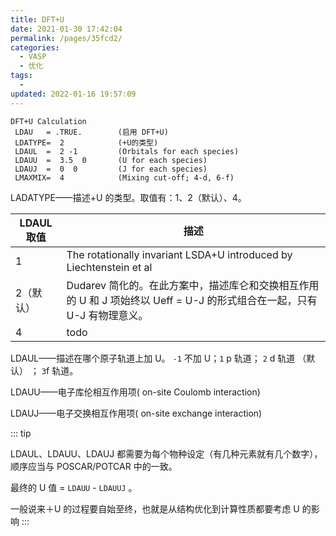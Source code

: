```yaml
---
title: DFT+U
date: 2021-01-30 17:42:04
permalink: /pages/35fcd2/
categories:
  - VASP
  - 优化
tags:
  -
updated: 2022-01-16 19:57:09
---
```


```
DFT+U Calculation
 LDAU   = .TRUE.        (启用 DFT+U)
 LDATYPE=  2            (+U的类型)
 LDAUL  =  2 -1         (Orbitals for each species)
 LDAUU  =  3.5  0       (U for each species)
 LDAUJ  =  0  0         (J for each species)
 LMAXMIX=  4            (Mixing cut-off; 4-d, 6-f)
```

LADATYPE——描述+U 的类型。取值有：1、2（默认）、4。

| LDAUL 取值 | 描述                                                                                                           |
| --------- | -------------------------------------------------------------------------------------------------------------- |
| 1         | The rotationally invariant LSDA+U introduced by Liechtenstein et al                                            |
| 2（默认） | Dudarev 简化的。在此方案中，描述库仑和交换相互作用的 U 和 J 项始终以 Ueff = U-J 的形式组合在一起，只有 U-J 有物理意义。 |
| 4         | todo                                                                                                           |

LDAUL——描述在哪个原子轨道上加 U。 `-1` 不加 U；`1` p 轨道； `2` d 轨道 （默认） ； `3`f 轨道。

LDAUU——电子库伦相互作用项( on-site Coulomb interaction)

LDAUJ——电子交换相互作用项( on-site exchange interaction)

::: tip

LDAUL、LDAUU、LDAUJ 都需要为每个物种设定（有几种元素就有几个数字），顺序应当与 POSCAR/POTCAR 中的一致。

最终的 U 值 = `LDAUU` - `LDAUUJ` 。

一般说来＋U 的过程要自始至终，也就是从结构优化到计算性质都要考虑 U 的影响
:::
